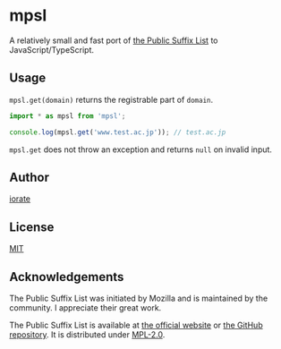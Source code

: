 # mpsl

A relatively small and fast port of [the Public Suffix List](https://publicsuffix.org/) to JavaScript/TypeScript.

## Usage

`mpsl.get(domain)` returns the registrable part of `domain`.

```typescript
import * as mpsl from 'mpsl';

console.log(mpsl.get('www.test.ac.jp')); // test.ac.jp
```

`mpsl.get` does not throw an exception and returns `null` on invalid input.

## Author

[iorate](https://github.com/iorate)

## License

[MIT](LICENSE.txt)

## Acknowledgements

The Public Suffix List was initiated by Mozilla and is maintained by the community. I appreciate their great work.

The Public Suffix List is available at [the official website](https://publicsuffix.org) or [the GitHub repository](https://github.com/publicsuffix/list). It is distributed under [MPL-2.0](https://www.mozilla.org/en-US/MPL/2.0/).
